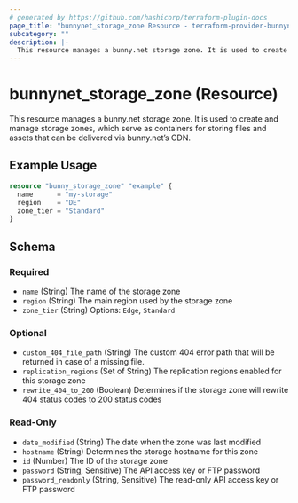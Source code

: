 ```yaml
---
# generated by https://github.com/hashicorp/terraform-plugin-docs
page_title: "bunnynet_storage_zone Resource - terraform-provider-bunnynet"
subcategory: ""
description: |-
  This resource manages a bunny.net storage zone. It is used to create and manage storage zones, which serve as containers for storing files and assets that can be delivered via bunny.net’s CDN.
---
```


# bunnynet_storage_zone (Resource)

This resource manages a bunny.net storage zone. It is used to create and manage storage zones, which serve as containers for storing files and assets that can be delivered via bunny.net’s CDN.

## Example Usage

```terraform
resource "bunny_storage_zone" "example" {
  name      = "my-storage"
  region    = "DE"
  zone_tier = "Standard"
}
```

<!-- schema generated by tfplugindocs -->
## Schema

### Required

- `name` (String) The name of the storage zone
- `region` (String) The main region used by the storage zone
- `zone_tier` (String) Options: `Edge`, `Standard`

### Optional

- `custom_404_file_path` (String) The custom 404 error path that will be returned in case of a missing file.
- `replication_regions` (Set of String) The replication regions enabled for this storage zone
- `rewrite_404_to_200` (Boolean) Determines if the storage zone will rewrite 404 status codes to 200 status codes

### Read-Only

- `date_modified` (String) The date when the zone was last modified
- `hostname` (String) Determines the storage hostname for this zone
- `id` (Number) The ID of the storage zone
- `password` (String, Sensitive) The API access key or FTP password
- `password_readonly` (String, Sensitive) The read-only API access key or FTP password
